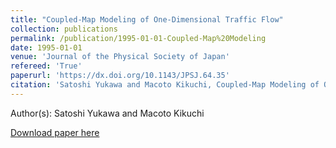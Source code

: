```yaml
---
title: "Coupled-Map Modeling of One-Dimensional Traffic Flow"
collection: publications
permalink: /publication/1995-01-01-Coupled-Map%20Modeling
date: 1995-01-01
venue: 'Journal of the Physical Society of Japan'
refereed: 'True'
paperurl: 'https://dx.doi.org/10.1143/JPSJ.64.35'
citation: 'Satoshi Yukawa and Macoto Kikuchi, Coupled-Map Modeling of One-Dimensional Traffic Flow, Journal of the Physical Society of Japan, <b>64</b>, 35-38, (1995)'
---
```


Author(s): Satoshi Yukawa and Macoto Kikuchi


<a href='https://dx.doi.org/10.1143/JPSJ.64.35'>Download paper here</a>
